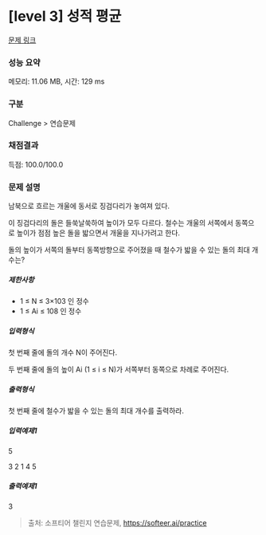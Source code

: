 # [level 3] 성적 평균

[문제 링크](https://softeer.ai/practice/6293) 

### 성능 요약

메모리: 11.06 MB, 시간: 129 ms

### 구분

Challenge > 연습문제 

### 채점결과

득점: 100.0/100.0

### 문제 설명

<p>남북으로 흐르는 개울에 동서로 징검다리가 놓여져 있다.



이 징검다리의 돌은 들쑥날쑥하여 높이가 모두 다르다. 철수는 개울의 서쪽에서 동쪽으로 높이가 점점 높은 돌을 밟으면서 개울을 지나가려고 한다.



돌의 높이가 서쪽의 돌부터 동쪽방향으로 주어졌을 때 철수가 밟을 수 있는 돌의 최대 개수는?</p>


<h5>제한사항</h5>

<ul>
<li>1 ≤ N ≤ 3×103 인 정수</li>
<li>1 ≤ Ai ≤ 108 인 정수</li>
</ul>

<h5>입력형식</h5>
<p>첫 번째 줄에 돌의 개수 N이 주어진다.

두 번째 줄에 돌의 높이 Ai (1 ≤ i ≤ N)가 서쪽부터 동쪽으로 차례로 주어진다.</p>

<h5>출력형식</h5>
<p>첫 번째 줄에 철수가 밟을 수 있는 돌의 최대 개수를 출력하라.</p>

<h5>입력예제1</h5>
<p>5</p>
<p>3 2 1 4 5</p>

<h5>출력예제1</h5>
<p>3</p>


> 출처: 소프티어 챌린지 연습문제, https://softeer.ai/practice
